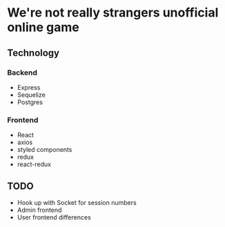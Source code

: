 # We're not really strangers unofficial online game

## Technology

### Backend

- Express
- Sequelize
- Postgres

### Frontend

- React
- axios
- styled components
- redux
- react-redux

## TODO

- Hook up with Socket for session numbers
- Admin frontend
- User frontend differences
